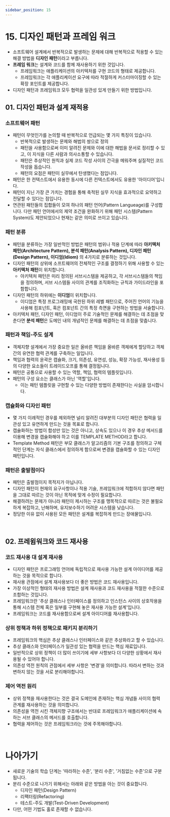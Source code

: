 ```yaml
---
sidebar_position: 15
---
```


# 15. 디자인 패턴과 프레임 워크

- 소프트웨어 설계에서 반복적으로 발생하는 문제에 대해 반복적으로 적용할 수 있는 해결 방법을 **디자인 패턴**이라고 부릅니다.
- **프레임 워크**는 설계와 코드를 함께 재사용하기 위한 것입니다.
  - 프레임워크는 애플리케이션의 아키텍처를 구현 코드의 형태로 제공합니다.
  - 프레임워크는 각 애플리케이션 요구에 따라 적절하게 커스터마이징할 수 있는 확장 포인트를 제공합니다.
- 디자인 패턴과 프레임워크 모두 협력을 일관성 있게 만들기 위한 방법입니다.

## 01. 디자인 패턴과 설계 재적용

### 소프트웨어 패턴

- 패턴이 무엇인가를 논의할 때 반복적으로 언급되는 몇 가지 특징이 있습니다.
  - 반복적으로 발생하는 문제와 해법의 쌍으로 정의
  - 패턴을 사용함으로써 이미 알려진 문제와 이에 대한 해법을 문서로 정리할 수 있고, 이 지식을 다른 사람과 의사소통할 수 있습니다.
  - 패턴은 추상적인 원칙과 실제 코드 작성 사이의 간극을 메워주며 실질적인 코드 작성을 돕습니다.
  - 패턴의 요점은 패턴이 실무에서 탄생했다는 점입니다.
- 패턴은 한 컨텍스트에서 유용한 동시에 다른 컨텍스트에서도 유용한 '아이디어'입니다.
- 패턴이 지닌 가장 큰 가치는 경험을 통해 축적된 실무 지식을 효과적으로 요약하고 전달할 수 있다는 점입니다.
- 연관된 패턴들의 집합들이 모여 하나의 패턴 언어(Pattern Langueage)를 구성합니다. 다만 패턴 언어에서의 제약 조건을 완화하기 위해 패턴 시스템(Pattern System)도 제안되었으나 현재는 같은 의미로 쓰이고 있습니다.

### 패턴 분류

- 패턴을 분류하는 가장 일반적인 방법은 패턴의 범위나 적용 단계에 따라 **아키텍처 패턴(Architecture Pattern), 분석 패턴(Analysis Pattern), 디자인 패턴(Design Pattern), 이디엄(Idiom)** 의 4가지로 분류하는 것입니다.
- 디자인 패턴의 상위에 소프트웨어의 전체적인 구조를 결정하기 위해 사용할 수 있는 **아키텍처 패턴**이 위치합니다.
  - 아키텍처 패턴은 미리 정의된 서브시스템을 제공하고, 각 서브시스템들의 책임을 정의하며, 서브 시스템들 사이의 관계를 조직화하는 규칙과 가이드라인을 포함합니다.
- 디자인 패턴의 하위에는 **이디엄**이 위치합니다.
  - 이디엄은 특정 프로그래밍에 국한된 하위 레벨 패턴으로, 주어진 언어의 기능을 사용해 컴포넌트, 혹은 컴포넌트 간의 특정 측면을 구현하는 방법을 서술합니다.
- 아키텍처 패턴, 디자인 패턴, 이디엄이 주로 기술적인 문제를 해결하는 데 초점을 맞춘다면 **분석 패턴**은 도메인 내의 개념적인 문제를 해결하는 데 초점을 맞춥니다.

### 패턴과 책임-주도 설계

- 객체지향 설계에서 가장 중요한 일은 올바른 책임을 올바른 객체에게 할당하고 객체 간의 유연한 협력 관계를 구축하는 일입니다.
- 책임과 협력의 윤곽은 캡슐화, 크기, 의존성, 유연성, 성능, 확장 가능성, 재사용성 등의 다양한 요소들이 트레이드오프를 통해 결정됩니다.
- 패턴은 공통으로 사용할 수 있는 역할, 책임, 협력의 템플릿입니다.
- 패턴의 구성 요소는 클래스가 아닌 '역할'입니다.
  - 이는 패턴 템플릿을 구현할 수 있는 다양한 방법이 존재한다는 사실을 암시합니다.

### 캡슐화와 디자인 패턴

- 몇 가지 이례적인 경우를 제외하면 널리 알려진 대부분의 디자인 패턴은 협력을 일관성 있고 유연하게 만드는 것을 목표로 합니다.
- 캡슐화하는 방법이 합성만 있는 것은 아니고, 상속도 있으나 이 경우 추상 메서드를 이용해 변경을 캡슐화해야 하고 이를 TEMPLATE METHOD라고 합니다.
- Template Method 패턴은 부모 클래스가 알고리즘의 기본 구조를 정의하고 구체적인 단계는 자식 클래스에서 정의하게 함으로써 변경을 캡슐화할 수 있는 디자인 패턴입니다.

### 패턴은 출발점이다

- 패턴은 출발점이지 목적지가 아닙니다.
- 디자인 패턴이 현재의 요구사항이나 적용 기술, 프레임워크에 적합하지 않다면 패턴을 그대로 따르는 것이 아닌 목적에 맞게 수정이 필요합니다.
- 해결하려는 문제가 아니라 패턴이 제시하는 구조를 맹목적으로 따르는 것은 불필요하게 복잡하고, 난해하며, 유지보수하기 어려운 시스템을 낮습니다.
- 정당한 이유 없이 사용된 모든 패턴은 설계를 복잡하게 만드는 장애물입니다.

<br/>

## 02. 프레윔워크와 코드 재사용

### 코드 재사용 대 설계 재사용

- 디자인 패턴은 프로그래밍 언어에 독립적으로 재사용 가능한 설계 아이디어를 제공하는 것을 목적으로 합니다.
- 재사용 관점에서 설계 재사용보다 더 좋은 방법은 코드 재사용입니다.
- 가장 이상적인 형태의 재사용 방법은 설계 재사용과 코드 재사용을 적절한 수준으로 조합하는 것입니다.
- 프레임워크란 '추상 클래스나 인터페이스를 정의하고 인스턴스 사이의 상호작용을 통해 시스템 전체 혹은 일부를 구현해 놓은 재사용 가능한 설계'입니다.
- 프레임워크는 코드를 재사용함으로써 설계 아이디어를 재사용합니다.

### 상위 정책과 하위 정책으로 패키지 분리하기

- 프레임워크의 핵심은 추상 클래스나 인터페이스와 같은 추상화라고 할 수 있습니다.
- 추상 클래스와 인터페이스가 일관성 있는 협력을 만드는 핵심 재료입니다.
- 일반적으로 상위 정책이 더 많이 쓰이기에 세부 사항보다 더 다양한 상황에서 재사용될 수 있어야 합니다.
- 의존성 역전 원칙의 관점에서 세부 사항은 '변경'을 의미합니다. 따라서 변하는 것과 변하지 않는 것을 서로 분리해야합니다.

### 제어 역전 원리

- 상위 정책을 재사용한다는 것은 결국 도메인에 존재하는 핵심 개념들 사이의 협력 관계를 재사용하는 것을 의미합니다.
- 의존성을 역전 시킨 객체지향 구조에서는 반대로 프레임워크가 애플리케이션에 속하는 서브 클래스의 메서드를 호출합니다.
- 협력을 제어하는 것은 프레임워크라는 것에 주목해야합니다.

<br/>

# 나아가기

- 새로운 기술의 학습 단계는 '따라하는 수준', '분리 수준', '거침없는 수준'으로 구분됩니다.
- 분리 수준으로 나가기 위해서는 아래와 같은 방법을 아는 것이 중요합니다.
  - 디자인 패턴(Design Pattern)
  - 리팩터링(Refactoring)
  - 테스트-주도 개발(Test-Driven Development)
- 다만, 어떤 기법도 홀로 존재할 수 없습니다.